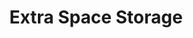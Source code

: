 ---
title: "Extra Space Storage"
url: /chicago/extra-space-storage-north-clybourn-avenue/
shop: storage rental
---